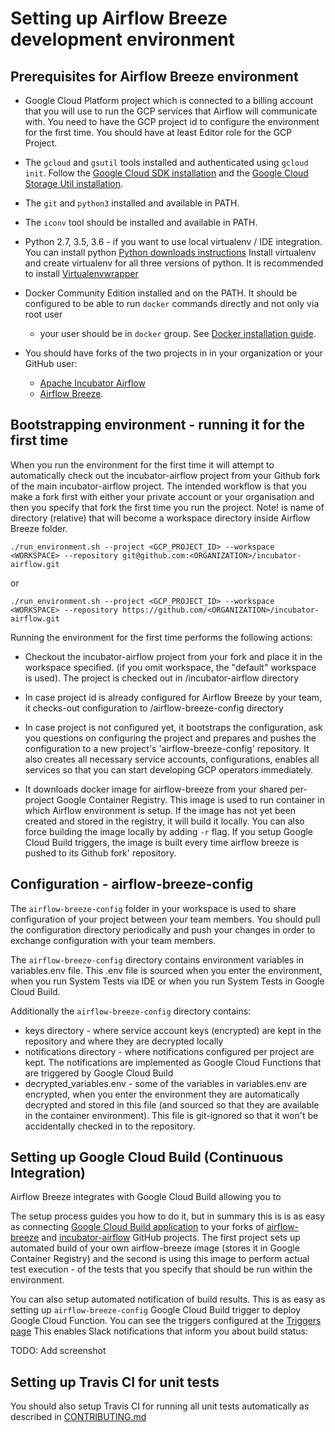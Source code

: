 # Setting up Airflow Breeze development environment

## Prerequisites for Airflow Breeze environment

* Google Cloud Platform project which is connected to a billing account that you will use 
  to run the GCP services that Airflow will communicate with. You need to have the
  GCP project id to configure the environment for the first time. You should have at 
  least Editor role for the GCP Project.

* The `gcloud` and `gsutil` tools installed and authenticated using `gcloud init`. 
  Follow the [Google Cloud SDK installation](https://cloud.google.com/sdk/install) and
  the [Google Cloud Storage Util installation](https://cloud.google.com/storage/docs/gsutil_install).

* The `git` and `python3` installed and available in PATH.

* The `iconv` tool should be installed and available in PATH.

* Python 2.7, 3.5, 3.6 - if you want to use local virtualenv / IDE integration. 
  You can install python [Python downloads instructions](https://www.python.org/downloads/)
  Install virtualenv and create virtualenv for all three versions of python. 
  It is recommended to install [Virtualenvwrapper](https://virtualenvwrapper.readthedocs.io/en/latest/)

* Docker Community Edition installed and on the PATH. It should be
  configured to be able to run `docker` commands directly and not only via root user
  - your user should be in `docker` group. See [Docker installation guide](https://docs.docker.com/install/).
  
* You should have forks of the two projects in in your organization or your GitHub user:
  * [Apache Incubator Airflow](https://github.com/apache/incubator-airflow)
  * [Airflow Breeze](http://github.com/PolideaInternal/airflow-breeze).

## Bootstrapping environment - running it for the first time

When you run the environment for the first time it will attempt to automatically
check out the incubator-airflow project from your Github fork of the
main incubator-airflow project. The intended workflow is that you make a fork first
with either your private account or your organisation and then you specify that
fork the first time you run the project. Note! <WORKSPACE> is name of directory (relative)
that will become a workspace directory inside Airflow Breeze folder.

`./run_environment.sh --project <GCP_PROJECT_ID> --workspace <WORKSPACE> --repository git@github.com:<ORGANIZATION>/incubator-airflow.git`

or

`./run_environment.sh --project <GCP_PROJECT_ID> --workspace <WORKSPACE> --repository https://github.com/<ORGANIZATION>/incubator-airflow.git`

Running the environment for the first time performs the following actions:

* Checkout the incubator-airflow project from your fork and place it in the workspace
  specified. (if you omit workspace, the "default" workspace is used). The project
  is checked out in <WORKSPACE>/incubator-airflow directory

* In case project id is already configured for Airflow Breeze by your team, it checks-out
  configuration to <WORKSPACE>/airflow-breeze-config directory

* In case project is not configured yet, it bootstraps the configuration, ask
  you questions on configuring the project and prepares and pushes the configuration to
  a new project's 'airflow-breeze-config' repository. It also creates all necessary
  service accounts, configurations, enables all services so that you can start
  developing GCP operators immediately.

* It downloads docker image for airflow-breeze from your shared per-project
  Google Container Registry. This image is used to run container in which Airflow
  environment is setup. If the image has not yet been created and stored in the registry,
  it will build it locally. You can also force building the image locally
  by adding `-r` flag. If you setup Google Cloud Build triggers, the image is built
  every time airflow breeze is pushed to its Github fork' repository.

## Configuration -  airflow-breeze-config

The `airflow-breeze-config` folder in your workspace is used to share configuration 
of your project between your team members. You should pull the configuration directory 
periodically and push your changes in order to exchange configuration with your 
team members.

The `airflow-breeze-config` directory contains environment variables in variables.env 
file. This .env file is sourced when you enter the environment, 
when you run System Tests via IDE or when you run System Tests in Google Cloud Build.

Additionally the `airflow-breeze-config` directory contains:

* keys directory - where service account keys (encrypted) are kept in the repository
  and where they are decrypted locally
* notifications directory - where notifications configured per project are kept. The
  notifications are implemented as Google Cloud Functions that are triggered by
  Google Cloud Build
* decrypted_variables.env - some of the variables in variables.env are encrypted,
  when you enter the environment they are automatically decrypted and stored in this
  file (and sourced so that they are available in the container environment). This 
  file is git-ignored so that it won't be accidentally checked in to the repository.
  
## Setting up Google Cloud Build (Continuous Integration)

Airflow Breeze integrates with Google Cloud Build allowing you to 

The setup process guides you how to do it, but in summary this is is as 
easy as connecting [Google Cloud Build application](https://github.com/marketplace/google-cloud-build)
to your forks of [airflow-breeze](http://github.com/PolideaInternal/airflow-breeze) and
[incubator-airflow](https://github.com/apache/incubator-airflow)  GitHub projects.
The first project sets up automated build of your own airflow-breeze image (stores it in
Google Container Registry) and the second is using this image to perform actual test
execution - of the tests that you specify that should be run within the environment.

You can also setup automated notification of build results. This is as easy as setting 
up `airflow-breeze-config` Google Cloud Build trigger to deploy Google Cloud Function.
You can see the triggers configured at the [Triggers page](https://console.cloud.google.com/cloud-build/triggers)
This enables Slack notifications that inform you about build status:

TODO: Add screenshot

## Setting up Travis CI for unit tests

You should also setup Travis CI for running all unit tests automatically as described in
[CONTRIBUTING.md](https://github.com/apache/incubator-airflow/blob/master/CONTRIBUTING.md#testing-on-travis-ci)
